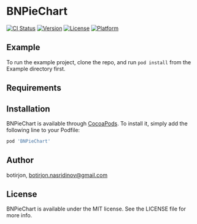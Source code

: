 # BNPieChart

[![CI Status](https://img.shields.io/travis/botirjon/BNPieChart.svg?style=flat)](https://travis-ci.org/botirjon/BNPieChart)
[![Version](https://img.shields.io/cocoapods/v/BNPieChart.svg?style=flat)](https://cocoapods.org/pods/BNPieChart)
[![License](https://img.shields.io/cocoapods/l/BNPieChart.svg?style=flat)](https://cocoapods.org/pods/BNPieChart)
[![Platform](https://img.shields.io/cocoapods/p/BNPieChart.svg?style=flat)](https://cocoapods.org/pods/BNPieChart)

## Example

To run the example project, clone the repo, and run `pod install` from the Example directory first.

## Requirements

## Installation

BNPieChart is available through [CocoaPods](https://cocoapods.org). To install
it, simply add the following line to your Podfile:

```ruby
pod 'BNPieChart'
```

## Author

botirjon, botirjon.nasridinov@gmail.com

## License

BNPieChart is available under the MIT license. See the LICENSE file for more info.
